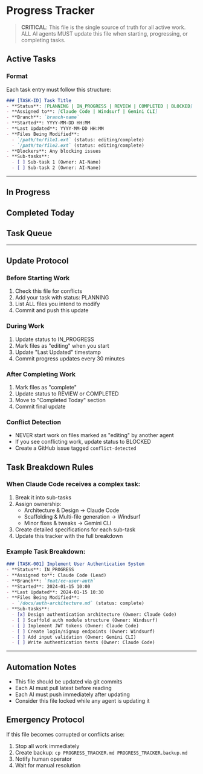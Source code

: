 # Progress Tracker

> **CRITICAL**: This file is the single source of truth for all active work. ALL AI agents MUST update this file when starting, progressing, or completing tasks.

## Active Tasks

### Format
Each task entry must follow this structure:
```markdown
### [TASK-ID] Task Title
- **Status**: [PLANNING | IN_PROGRESS | REVIEW | COMPLETED | BLOCKED]
- **Assigned to**: [Claude Code | Windsurf | Gemini CLI]
- **Branch**: `branch-name`
- **Started**: YYYY-MM-DD HH:MM
- **Last Updated**: YYYY-MM-DD HH:MM
- **Files Being Modified**:
  - `/path/to/file1.ext` (status: editing/complete)
  - `/path/to/file2.ext` (status: editing/complete)
- **Blockers**: Any blocking issues
- **Sub-tasks**:
  - [ ] Sub-task 1 (Owner: AI-Name)
  - [ ] Sub-task 2 (Owner: AI-Name)
```

---

## In Progress

<!-- AI agents add active tasks here -->

## Completed Today

<!-- Move completed tasks here at end of day -->

## Task Queue

<!-- Upcoming tasks that haven't been started -->

---

## Update Protocol

### Before Starting Work
1. Check this file for conflicts
2. Add your task with status: PLANNING
3. List ALL files you intend to modify
4. Commit and push this update

### During Work
1. Update status to IN_PROGRESS
2. Mark files as "editing" when you start
3. Update "Last Updated" timestamp
4. Commit progress updates every 30 minutes

### After Completing Work
1. Mark files as "complete"
2. Update status to REVIEW or COMPLETED
3. Move to "Completed Today" section
4. Commit final update

### Conflict Detection
- NEVER start work on files marked as "editing" by another agent
- If you see conflicting work, update status to BLOCKED
- Create a GitHub issue tagged `conflict-detected`

## Task Breakdown Rules

### When Claude Code receives a complex task:
1. Break it into sub-tasks
2. Assign ownership:
   - Architecture & Design → Claude Code
   - Scaffolding & Multi-file generation → Windsurf
   - Minor fixes & tweaks → Gemini CLI
3. Create detailed specifications for each sub-task
4. Update this tracker with the full breakdown

### Example Task Breakdown:
```markdown
### [TASK-001] Implement User Authentication System
- **Status**: IN_PROGRESS
- **Assigned to**: Claude Code (Lead)
- **Branch**: `feat/cc-user-auth`
- **Started**: 2024-01-15 10:00
- **Last Updated**: 2024-01-15 10:30
- **Files Being Modified**:
  - `/docs/auth-architecture.md` (status: complete)
- **Sub-tasks**:
  - [x] Design authentication architecture (Owner: Claude Code)
  - [ ] Scaffold auth module structure (Owner: Windsurf)
  - [ ] Implement JWT tokens (Owner: Claude Code)
  - [ ] Create login/signup endpoints (Owner: Windsurf)
  - [ ] Add input validation (Owner: Gemini CLI)
  - [ ] Write authentication tests (Owner: Claude Code)
```

---

## Automation Notes

- This file should be updated via git commits
- Each AI must pull latest before reading
- Each AI must push immediately after updating
- Consider this file locked while any agent is updating it

## Emergency Protocol

If this file becomes corrupted or conflicts arise:
1. Stop all work immediately
2. Create backup: `cp PROGRESS_TRACKER.md PROGRESS_TRACKER.backup.md`
3. Notify human operator
4. Wait for manual resolution